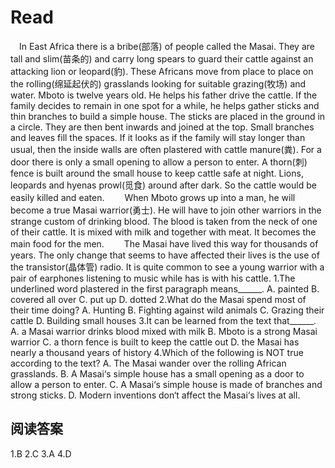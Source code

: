 # Read

　In East Africa there is a bribe(部落) of people called the Masai. They are tall and slim(苗条的) and carry long spears to guard their cattle against an attacking lion or leopard(豹). These Africans move from place to place on the rolling(绵延起伏的) grasslands looking for suitable grazing(牧场) and water. Mboto is twelve years old. He helps his father drive the cattle. If the family decides to remain in one spot for a while, he helps gather sticks and thin branches to build a simple house. The sticks are placed in the ground in a circle. They are then bent inwards and joined at the top. Small branches and leaves fill the spaces. If it looks as if the family will stay longer than usual, then the inside walls are often plastered with cattle manure(粪). For a door there is only a small opening to allow a person to enter. A thorn(刺) fence is built around the small house to keep cattle safe at night. Lions, leopards and hyenas prowl(觅食) around after dark. So the cattle would be easily killed and eaten.
　　When Mboto grows up into a man, he will become a true Masai warrior(勇士). He will have to join other warriors in the strange custom of drinking blood. The blood is taken from the neck of one of their cattle. It is mixed with milk and together with meat. It becomes the main food for the men.
　　The Masai have lived this way for thousands of years. The only change that seems to have affected their lives is the use of the transistor(晶体管) radio. It is quite common to see a young warrior with a pair of earphones listening to music while has is with his cattle.
1.The underlined word plastered in the first paragraph means______.
A. painted B. covered all over C. put up D. dotted
2.What do the Masai spend most of their time doing?
A. Hunting B. Fighting against wild animals C. Grazing their cattle D. Building small houses
3.It can be learned from the text that______.
A. a Masai warrior drinks blood mixed with milk 
B. Mboto is a strong Masai warrior
C. a thorn fence is built to keep the cattle out
D. the Masai has nearly a thousand years of history
4.Which of the following is NOT true according to the text?
A. The Masai wander over the rolling African grasslands.
B. A Masai‘s simple house has a small opening as a door to allow a person to enter.
C. A Masai‘s simple house is made of branches and strong sticks.
D. Modern inventions don‘t affect the Masai‘s lives at all.
## 阅读答案
1.B
2.C
3.A
4.D
